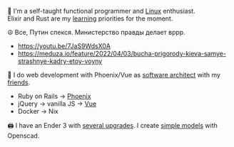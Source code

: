 👋  I'm a self-taught functional programmer and [Linux](https://github.com/ksevelyar/idempotent-desktop) enthusiast.\
Elixir and Rust are my [learning](https://exercism.org/profiles/ksevelyar/solutions?order=newest_first) priorities for the moment. 

☮️ Все, Путин спекся. Министерство правды делает вррр.
* https://youtu.be/7JaS9WdsX0A
* https://meduza.io/feature/2022/04/03/bucha-prigorody-kieva-samye-strashnye-kadry-etoy-voyny

💼 I do web development with Phoenix/Vue as [software architect](mailto:ksevelyar@protonmail.com) with my [friends](https://github.com/rusty-cluster). 
* Ruby on Rails -> [Phoenix](https://github.com/rusty-cluster/styleguide/tree/main/elixir/phoenix)
* jQuery -> vanilla JS -> [Vue](https://github.com/rusty-cluster/styleguide/tree/main/js/vue)
* Docker -> Nix

🖨️ I have an Ender 3 with [several upgrades](https://github.com/ksevelyar/ender-3). I create [simple models](https://github.com/ksevelyar/mini-itx-case) with Openscad. 
